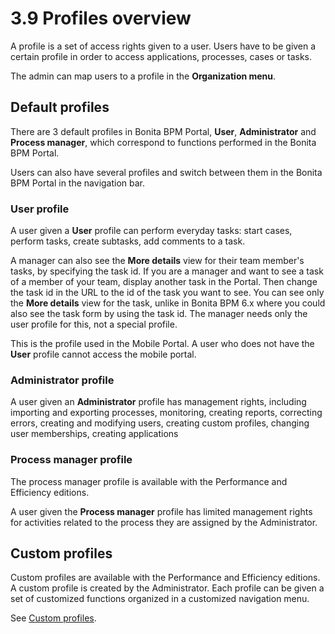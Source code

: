 
3.9 Profiles overview
=====================

A profile is a set of access rights given to a user. Users have to be given a certain profile in order to access applications, processes, cases or tasks.

The admin can map users to a profile in the **Organization menu**.

Default profiles
----------------

There are 3 default profiles in Bonita BPM Portal, **User**, **Administrator** and **Process manager**, which correspond to functions performed in the Bonita BPM Portal.

Users can also have several profiles and switch between them in the Bonita BPM Portal in the navigation bar.

### User profile

A user given a **User** profile can perform everyday tasks: start cases, perform tasks, create subtasks, add comments to a task.

A manager can also see the **More details** view for their team member's tasks, by specifying the task id.
If you are a manager and want to see a task of a member of your team, display another task in the Portal. Then change the task id in the URL to the id of the task you want to see.
You can see only the **More details** view for the task, unlike in Bonita BPM 6.x where you could also see the task form by using the task id.
The manager needs only the user profile for this, not a special profile.

This is the profile used in the Mobile Portal. A user who does not have the **User** profile cannot access the mobile portal.

### Administrator profile

A user given an **Administrator** profile has management rights, including importing and exporting processes, monitoring, creating reports, correcting errors, creating and modifying users, creating custom profiles, changing user memberships, creating applications

### Process manager profile

The process manager profile is available with the Performance and Efficiency editions.

A user given the **Process manager** profile has limited management rights for activities related to the process they are assigned by the Administrator.

Custom profiles
---------------

Custom profiles are available with the Performance and Efficiency editions.
A custom profile is created by the Administrator.
Each profile can be given a set of customized functions organized in a customized navigation menu.

See [Custom profiles](/custom-profiles-2).


